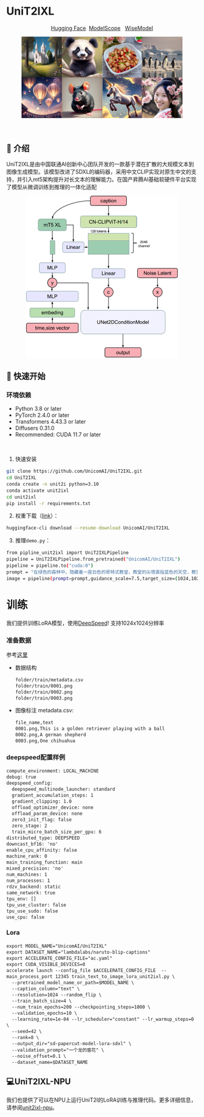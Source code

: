 
# UniT2IXL

<p align="center">
    <a href="https://huggingface.co/UnicomAI/UniT2IXL">Hugging Face</a>&nbsp;&nbsp;<a href="https://www.modelscope.cn/UnicomAI/UniT2IXL">ModelScope</a>&nbsp;&nbsp; <a href="https://www.wisemodel.cn/models/UnicomAI/UniT2IXL">WiseModel</a>
</p>

<figure>
  <img src="imgs/pic.png">
</figure>

<br>

## 📖 介绍
UniT2IXL是由中国联通AI创新中心团队开发的一款基于潜在扩散的大规模文本到图像生成模型。该模型改进了SDXL的编码器，采用中文CLIP实现对原生中文的支持，并引入mt5架构提升对长文本的理解能力。在国产昇腾AI基础软硬件平台实现了模型从微调训练到推理的一体化适配
<p style="text-align: center;">
      <img src="imgs/unit2ixl.png" width="400"/>
</p>




## 🚀 快速开始
### 环境依赖

* Python 3.8 or later
* PyTorch 2.4.0 or later
* Transformers 4.43.3 or later
* Diffusers 0.31.0
* Recommended: CUDA 11.7 or later
<br>

1. 快速安装

```bash
git clone https://github.com/UnicomAI/UniT2IXL.git
cd UniT2IXL
conda create -n unit2i python=3.10
conda activate unit2ixl
cd unit2ixl
pip install -r requirements.txt
```
2. 权重下载（[link](https://huggingface.co/UnicomAI/UniT2IXL)）：
```bash
huggingface-cli download --resume-download UnicomAI/UniT2IXL
```

3. 推理`demo.py`：
```bash
from pipline_unit2ixl import UniT2IXLPipeline
pipeline = UniT2IXLPipeline.from_pretrained("UnicomAI/UniT2IXL")
pipeline = pipeline.to("cuda:0")
prompt = "在绿色的森林中，隐藏着一座白色的哥特式教堂，教堂的尖塔直指蓝色的天空，教堂周围是五彩斑斓的野花和浅黄色的草坪。"
image = pipeline(prompt=prompt,guidance_scale=7.5,target_size=(1024,1024)).images[0]
```

# 训练

我们提供训练LoRA模型，使用[DeepSpeed](https://github.com/microsoft/DeepSpeed)! 支持1024x1024分辨率

### 准备数据
参考[这里](https://huggingface.co/docs/datasets/image_dataset)
* 数据结构

  ```
  folder/train/metadata.csv
  folder/train/0001.png
  folder/train/0002.png
  folder/train/0003.png
  ```
* 图像标注 metadata.csv:

  ```
  file_name,text
  0001.png,This is a golden retriever playing with a ball
  0002.png,A german shepherd
  0003.png,One chihuahua
  ```
  
### deepspeed配置样例
```
compute_environment: LOCAL_MACHINE
debug: true
deepspeed_config:
  deepspeed_multinode_launcher: standard
  gradient_accumulation_steps: 1
  gradient_clipping: 1.0
  offload_optimizer_device: none
  offload_param_device: none
  zero3_init_flag: false
  zero_stage: 2
  train_micro_batch_size_per_gpu: 6
distributed_type: DEEPSPEED
downcast_bf16: 'no'
enable_cpu_affinity: false
machine_rank: 0
main_training_function: main
mixed_precision: 'no'
num_machines: 1
num_processes: 1
rdzv_backend: static
same_network: true
tpu_env: []
tpu_use_cluster: false
tpu_use_sudo: false
use_cpu: false
```

### Lora

```
export MODEL_NAME="UnicomAI/UniT2IXL"
export DATASET_NAME="lambdalabs/naruto-blip-captions"
export ACCELERATE_CONFIG_FILE="ac.yaml"
export CUDA_VISIBLE_DEVICES=0
accelerate launch --config_file $ACCELERATE_CONFIG_FILE  --main_process_port 12345 train_text_to_image_lora_unit2ixl.py \
  --pretrained_model_name_or_path=$MODEL_NAME \
  --caption_column="text" \
  --resolution=1024 --random_flip \
  --train_batch_size=4 \
  --num_train_epochs=200 --checkpointing_steps=1000 \
  --validation_epochs=10 \
  --learning_rate=1e-04 --lr_scheduler="constant" --lr_warmup_steps=0 \
  --seed=42 \
  --rank=8 \
  --output_dir="sd-papercut-model-lora-sdxl" \
  --validation_prompt="一个龙的窗花" \
  --noise_offset=0.1 \
  --dataset_name=$DATASET_NAME
```

## 💻UniT2IXL-NPU

我们也提供了可以在NPU上运行UniT2I的LoRA训练与推理代码。更多详细信息，请参阅[unit2ixl-npu](https://github.com/UnicomAI/UniT2IXL/blob/master/unit2ixl-npu/README.md)。


